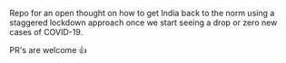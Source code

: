Repo for an open thought on how to get India back to the norm using a staggered lockdown approach once we start seeing a drop or zero new cases of COVID-19.

PR's are welcome :thumbsup:
